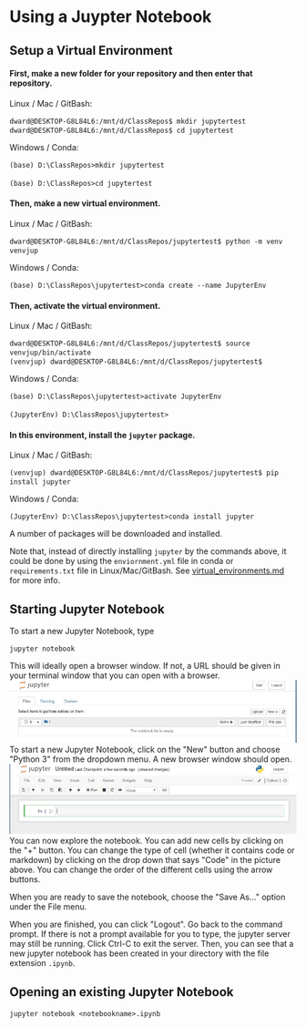 # Using a Juypter Notebook

## Setup a Virtual Environment

#### First, make a new folder for your repository and then enter that repository.
Linux / Mac / GitBash:
```
dward@DESKTOP-G8L84L6:/mnt/d/ClassRepos$ mkdir jupytertest
dward@DESKTOP-G8L84L6:/mnt/d/ClassRepos$ cd jupytertest
```
Windows / Conda:
```
(base) D:\ClassRepos>mkdir jupytertest

(base) D:\ClassRepos>cd jupytertest
```

#### Then, make a new virtual environment.
Linux / Mac / GitBash:
```
dward@DESKTOP-G8L84L6:/mnt/d/ClassRepos/jupytertest$ python -m venv venvjup
```
Windows / Conda:
```
(base) D:\ClassRepos\jupytertest>conda create --name JupyterEnv
```

#### Then, activate the virtual environment.
Linux / Mac / GitBash:
```
dward@DESKTOP-G8L84L6:/mnt/d/ClassRepos/jupytertest$ source venvjup/bin/activate
(venvjup) dward@DESKTOP-G8L84L6:/mnt/d/ClassRepos/jupytertest$
```
Windows / Conda:
```
(base) D:\ClassRepos\jupytertest>activate JupyterEnv

(JupyterEnv) D:\ClassRepos\jupytertest>
```

#### In this environment, install the `jupyter` package.
Linux / Mac / GitBash:
```
(venvjup) dward@DESKTOP-G8L84L6:/mnt/d/ClassRepos/jupytertest$ pip install jupyter
```
Windows / Conda:
```
(JupyterEnv) D:\ClassRepos\jupytertest>conda install jupyter
```
A number of packages will be downloaded and installed.

Note that, instead of directly installing `jupyter` by the commands above, it
could be done by using the `enviornment.yml` file in conda or `requirements.txt`
file in Linux/Mac/GitBash.  See 
[virtual_environments.md](../../Lectures/virtual_environments.md) for more info.

## Starting  Jupyter Notebook
To start a new Jupyter Notebook, type
```
jupyter notebook
```
This will ideally open a browser window.  If not, a URL should be given in your
terminal window that you can open with a browser.
![images/JN_empty.JPG](images/JN_empty.JPG)
To start a new Jupyter Notebook, click on the "New" button and choose
"Python 3" from the dropdown menu.  A new browser window should open.
![images/JN_new_notebook.JPG](images/JN_new_notebook.JPG)
You can now explore the notebook.  You can add new cells by clicking on the
"+" button.  You can change the type of cell (whether it contains code or 
markdown) by clicking on the drop down that says "Code" in the picture above.
You can change the order of the different cells using the arrow buttons.

When you are ready to save the notebook, choose the "Save As..." option under 
the File menu.

When you are finished, you can click "Logout".  Go back to the command prompt.
If there is not a prompt available for you to type, the jupyter server may
still be running.  Click Ctrl-C to exit the server.  Then, you can see that
a new jupyter notebook has been created in your directory with the file
extension `.ipynb`.

## Opening an existing Jupyter Notebook
```
jupyter notebook <notebookname>.ipynb
```
